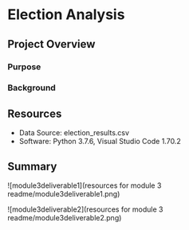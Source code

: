 # Election Analysis

## Project Overview

### Purpose
### Background

## Resources
- Data Source: election_results.csv
- Software: Python 3.7.6, Visual Studio Code 1.70.2

## Summary

![module3deliverable1](resources for module 3 readme/module3deliverable1.png)

![module3deliverable2](resources for module 3 readme/module3deliverable2.png) 

